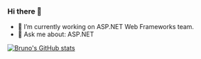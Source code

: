### Hi there 👋

- 🔭 I’m currently working on ASP.NET Web Frameworks team.
- 💬 Ask me about: ASP.NET

<!--
**brunolins16/brunolins16** is a ✨ _special_ ✨ repository because its `README.md` (this file) appears on your GitHub profile.

Here are some ideas to get you started:

- 🔭 I’m currently working on ...
- 🌱 I’m currently learning ...
- 👯 I’m looking to collaborate on ...
- 🤔 I’m looking for help with ...
- 💬 Ask me about ...
- 📫 How to reach me: ...
- 😄 Pronouns: ...
- ⚡ Fun fact: ...
-->
[![Bruno's GitHub stats](https://github-readme-stats.vercel.app/api?username=brunolins16)](https://github.com/anuraghazra/github-readme-stats)
